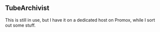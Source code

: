 ## TubeArchivist

This is still in use, but I have it on a dedicated host on Promox, while I sort out some stuff.